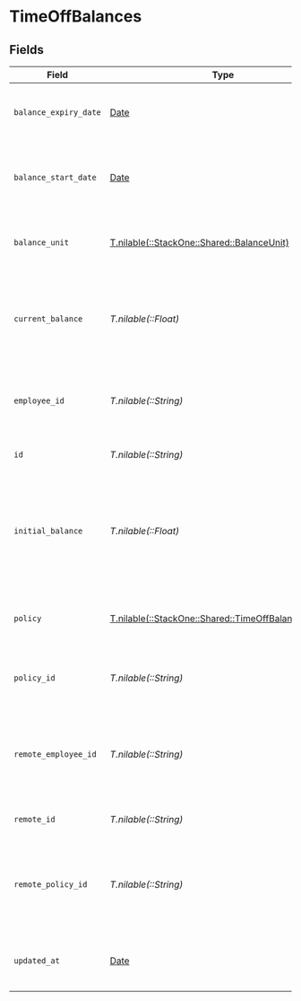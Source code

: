 # TimeOffBalances


## Fields

| Field                                                                                                    | Type                                                                                                     | Required                                                                                                 | Description                                                                                              | Example                                                                                                  |
| -------------------------------------------------------------------------------------------------------- | -------------------------------------------------------------------------------------------------------- | -------------------------------------------------------------------------------------------------------- | -------------------------------------------------------------------------------------------------------- | -------------------------------------------------------------------------------------------------------- |
| `balance_expiry_date`                                                                                    | [Date](https://ruby-doc.org/stdlib-2.6.1/libdoc/date/rdoc/Date.html)                                     | :heavy_minus_sign:                                                                                       | The date of when the current balance expires                                                             | 2021-01-01T01:01:01.000Z                                                                                 |
| `balance_start_date`                                                                                     | [Date](https://ruby-doc.org/stdlib-2.6.1/libdoc/date/rdoc/Date.html)                                     | :heavy_minus_sign:                                                                                       | The date of when the initial balance quantity was set                                                    | 2021-01-01T01:01:01.000Z                                                                                 |
| `balance_unit`                                                                                           | [T.nilable(::StackOne::Shared::BalanceUnit)](../../models/shared/balanceunit.md)                         | :heavy_minus_sign:                                                                                       | The duration unit of the current balance                                                                 | hours                                                                                                    |
| `current_balance`                                                                                        | *T.nilable(::Float)*                                                                                     | :heavy_minus_sign:                                                                                       | The current numeric balance for the associated employee and time off policy                              | 8                                                                                                        |
| `employee_id`                                                                                            | *T.nilable(::String)*                                                                                    | :heavy_minus_sign:                                                                                       | The employee id associated with this balance                                                             | cx280928937                                                                                              |
| `id`                                                                                                     | *T.nilable(::String)*                                                                                    | :heavy_minus_sign:                                                                                       | Unique identifier                                                                                        | 8187e5da-dc77-475e-9949-af0f1fa4e4e3                                                                     |
| `initial_balance`                                                                                        | *T.nilable(::Float)*                                                                                     | :heavy_minus_sign:                                                                                       | The initial numeric balance for the associated employee and time off policy as of the balance start date | 8                                                                                                        |
| `policy`                                                                                                 | [T.nilable(::StackOne::Shared::TimeOffBalancesPolicy)](../../models/shared/timeoffbalancespolicy.md)     | :heavy_minus_sign:                                                                                       | The time off policy associated with this balance                                                         |                                                                                                          |
| `policy_id`                                                                                              | *T.nilable(::String)*                                                                                    | :heavy_minus_sign:                                                                                       | The time off policy id associated with this balance                                                      | cx280928937                                                                                              |
| `remote_employee_id`                                                                                     | *T.nilable(::String)*                                                                                    | :heavy_minus_sign:                                                                                       | Provider's unique identifier of the employee associated with this balance                                | e3cb75bf-aa84-466e-a6c1-b8322b257a48                                                                     |
| `remote_id`                                                                                              | *T.nilable(::String)*                                                                                    | :heavy_minus_sign:                                                                                       | Provider's unique identifier                                                                             | 8187e5da-dc77-475e-9949-af0f1fa4e4e3                                                                     |
| `remote_policy_id`                                                                                       | *T.nilable(::String)*                                                                                    | :heavy_minus_sign:                                                                                       | Provider's unique identifier of the time off policy id associated with this balance                      | e3cb75bf-aa84-466e-a6c1-b8322b257a48                                                                     |
| `updated_at`                                                                                             | [Date](https://ruby-doc.org/stdlib-2.6.1/libdoc/date/rdoc/Date.html)                                     | :heavy_minus_sign:                                                                                       | The updated_at date of this time off balance                                                             | 2021-01-01T01:01:01.000Z                                                                                 |